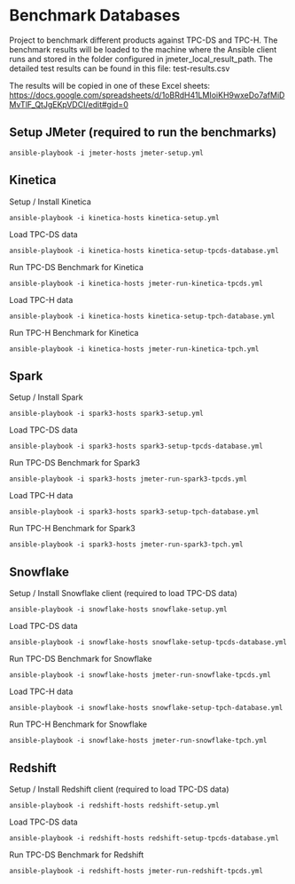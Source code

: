 # Benchmark Databases

Project to benchmark different products against TPC-DS and TPC-H.
The benchmark results will be loaded to the machine where the Ansible client runs and stored in the folder configured in jmeter_local_result_path.
The detailed test results can be found in this file: test-results.csv

The results will be copied in one of these Excel sheets:
https://docs.google.com/spreadsheets/d/1oBRdH41LMIoiKH9wxeDo7afMiDMvTlF_QtJgEKpVDCI/edit#gid=0

## Setup JMeter (required to run the benchmarks)
```
ansible-playbook -i jmeter-hosts jmeter-setup.yml
```

## Kinetica

Setup / Install Kinetica
```
ansible-playbook -i kinetica-hosts kinetica-setup.yml
```
Load TPC-DS data
```
ansible-playbook -i kinetica-hosts kinetica-setup-tpcds-database.yml
```
Run TPC-DS Benchmark for Kinetica 
```
ansible-playbook -i kinetica-hosts jmeter-run-kinetica-tpcds.yml
```
Load TPC-H data
```
ansible-playbook -i kinetica-hosts kinetica-setup-tpch-database.yml
```
Run TPC-H Benchmark for Kinetica 
```
ansible-playbook -i kinetica-hosts jmeter-run-kinetica-tpch.yml
```

## Spark

Setup / Install Spark
```
ansible-playbook -i spark3-hosts spark3-setup.yml
```
Load TPC-DS data
```
ansible-playbook -i spark3-hosts spark3-setup-tpcds-database.yml
```
Run TPC-DS Benchmark for Spark3 
```
ansible-playbook -i spark3-hosts jmeter-run-spark3-tpcds.yml
```
Load TPC-H data
```
ansible-playbook -i spark3-hosts spark3-setup-tpch-database.yml
```
Run TPC-H Benchmark for Spark3 
```
ansible-playbook -i spark3-hosts jmeter-run-spark3-tpch.yml
```

## Snowflake

Setup / Install Snowflake client (required to load TPC-DS data)
```
ansible-playbook -i snowflake-hosts snowflake-setup.yml
```
Load TPC-DS data
```
ansible-playbook -i snowflake-hosts snowflake-setup-tpcds-database.yml
```
Run TPC-DS Benchmark for Snowflake 
```
ansible-playbook -i snowflake-hosts jmeter-run-snowflake-tpcds.yml
```
Load TPC-H data
```
ansible-playbook -i snowflake-hosts snowflake-setup-tpch-database.yml
```
Run TPC-H Benchmark for Snowflake 
```
ansible-playbook -i snowflake-hosts jmeter-run-snowflake-tpch.yml
```

## Redshift

Setup / Install Redshift client (required to load TPC-DS data)
```
ansible-playbook -i redshift-hosts redshift-setup.yml
```
Load TPC-DS data
```
ansible-playbook -i redshift-hosts redshift-setup-tpcds-database.yml
```
Run TPC-DS Benchmark for Redshift 
```
ansible-playbook -i redshift-hosts jmeter-run-redshift-tpcds.yml
```

